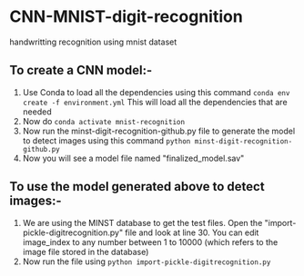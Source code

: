 # CNN-MNIST-digit-recognition
handwritting recognition using mnist dataset

## To create a CNN model:-
1. Use Conda to load all the dependencies using this command 
```conda env create -f environment.yml``` 
This will load all the dependencies that are needed
2. Now do ```conda activate mnist-recognition```
3. Now run the minst-digit-recognition-github.py file to generate the model to detect images using this command ```python minst-digit-recognition-github.py```
4. Now you will see a model file named "finalized_model.sav"

## To use the model generated above to detect images:-
1. We are using the MINST database to get the test files. Open the "import-pickle-digitrecognition.py" file and look at line 30. You can edit image_index to any number between 1 to 10000 (which refers to the image file stored in the database)
2. Now run the file using ```python import-pickle-digitrecognition.py```

